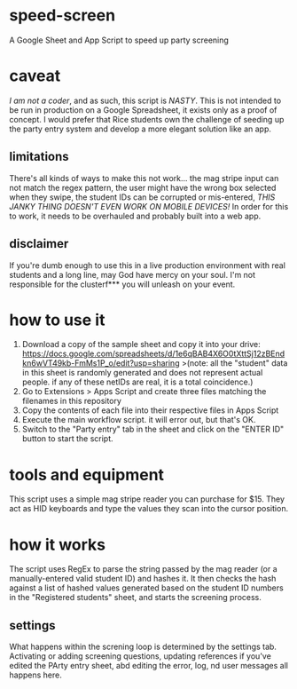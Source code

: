 # speed-screen
 A Google Sheet and App Script to speed up party screening

 # caveat
 _I am not a coder_, and as such, this script is _NASTY_. This is not intended to be run in production on a Google Spreadsheet, it exists only as a proof of concept. I would prefer that Rice students own the challenge of seeding up the party entry system and develop a more elegant solution like an app.

 ## limitations
 There's all kinds of ways to make this not work... the mag stripe input can not match the regex pattern, the user might have the wrong box selected when they swipe, the student IDs can be corrupted or mis-entered, _THIS JANKY THING DOESN'T EVEN WORK ON MOBILE DEVICES!_
 In order for this to work, it needs to be overhauled and probably built into a web app.
 ## disclaimer
 If you're dumb enough to use this in a live production environment with real students and a long line, may God have mercy on your soul. I'm not responsible for the clusterf*** you will unleash on your event.

 # how to use it
  1. Download a copy of the sample sheet and copy it into your drive: https://docs.google.com/spreadsheets/d/1e6qBAB4X6O0tXttSj12zBEndkn6wVT49kb-FmMs1P_o/edit?usp=sharing >(note: all the "student" data in this sheet is randomly generated and does not represent actual people. if any of these netIDs are real, it is a total coincidence.)
  2. Go to Extensions > Apps Script and create three files matching the filenames in this repository
  3. Copy the contents of each file into their respective files in Apps Script
  4. Execute the main workflow script. it will error out, but that's OK.
  5. Switch to the "Party entry" tab in the sheet and click on the "ENTER ID" button to start the script.

 # tools and equipment
 This script uses a simple mag stripe reader you can purchase for $15. They act as HID keyboards and type the values they scan into the cursor position.

 # how it works
 The script uses RegEx to parse the string passed by the mag reader (or a manually-entered valid student ID) and hashes it. It then checks the hash against a list of hashed values generated based on the student ID numbers in the "Registered students" sheet, and starts the screening process.
 ## settings
 What happens within the screning loop is determined by the settings tab. Activating or adding screening questions, updating references if you've edited the PArty entry sheet, abd editing the error, log, nd user messages all happens here.
